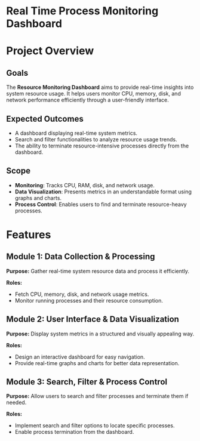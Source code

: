 # Real Time Process Monitoring Dashboard

# **Project Overview**

## **Goals**
The **Resource Monitoring Dashboard** aims to provide real-time insights into system resource usage. It helps users monitor CPU, memory, disk, and network performance efficiently through a user-friendly interface.

## **Expected Outcomes**
* A dashboard displaying real-time system metrics.
* Search and filter functionalities to analyze resource usage trends.
* The ability to terminate resource-intensive processes directly from the dashboard.

## **Scope**
* **Monitoring**: Tracks CPU, RAM, disk, and network usage.
* **Data Visualization**: Presents metrics in an understandable format using graphs and charts.
* **Process Control**: Enables users to find and terminate resource-heavy processes.

# **Features**

## **Module 1: Data Collection & Processing**
**Purpose:** Gather real-time system resource data and process it efficiently.

**Roles:**
* Fetch CPU, memory, disk, and network usage metrics.
* Monitor running processes and their resource consumption.

## **Module 2: User Interface & Data Visualization**
**Purpose:** Display system metrics in a structured and visually appealing way.

**Roles:**
* Design an interactive dashboard for easy navigation.
* Provide real-time graphs and charts for better data representation.

## **Module 3: Search, Filter & Process Control**
**Purpose:** Allow users to search and filter processes and terminate them if needed.

**Roles:**
* Implement search and filter options to locate specific processes.
* Enable process termination from the dashboard.
